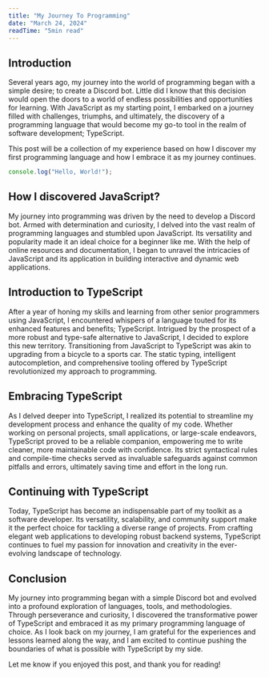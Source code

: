 ```yaml
---
title: "My Journey To Programming"
date: "March 24, 2024"
readTime: "5min read"
---
```


## Introduction

Several years ago, my journey into the world of programming began with a simple desire; to create a Discord bot. Little did I know that this decision would open the doors to a world of endless possibilities and opportunities for learning. With JavaScript as my starting point, I embarked on a journey filled with challenges, triumphs, and ultimately, the discovery of a programming language that would become my go-to tool in the realm of software development; TypeScript.

This post will be a collection of my experience based on how I discover my first programming language and how I embrace it as my journey continues.

```js
console.log("Hello, World!");
```

## How I discovered JavaScript?

My journey into programming was driven by the need to develop a Discord bot. Armed with determination and curiosity, I delved into the vast realm of programming languages and stumbled upon JavaScript. Its versatility and popularity made it an ideal choice for a beginner like me. With the help of online resources and documentation, I began to unravel the intricacies of JavaScript and its application in building interactive and dynamic web applications.

## Introduction to TypeScript

After a year of honing my skills and learning from other senior programmers using JavaScript, I encountered whispers of a language touted for its enhanced features and benefits; TypeScript. Intrigued by the prospect of a more robust and type-safe alternative to JavaScript, I decided to explore this new territory. Transitioning from JavaScript to TypeScript was akin to upgrading from a bicycle to a sports car. The static typing, intelligent autocompletion, and comprehensive tooling offered by TypeScript revolutionized my approach to programming.

## Embracing TypeScript

As I delved deeper into TypeScript, I realized its potential to streamline my development process and enhance the quality of my code. Whether working on personal projects, small applications, or large-scale endeavors, TypeScript proved to be a reliable companion, empowering me to write cleaner, more maintainable code with confidence. Its strict syntactical rules and compile-time checks served as invaluable safeguards against common pitfalls and errors, ultimately saving time and effort in the long run.

## Continuing with TypeScript

Today, TypeScript has become an indispensable part of my toolkit as a software developer. Its versatility, scalability, and community support make it the perfect choice for tackling a diverse range of projects. From crafting elegant web applications to developing robust backend systems, TypeScript continues to fuel my passion for innovation and creativity in the ever-evolving landscape of technology.

## Conclusion

My journey into programming began with a simple Discord bot and evolved into a profound exploration of languages, tools, and methodologies. Through perseverance and curiosity, I discovered the transformative power of TypeScript and embraced it as my primary programming language of choice. As I look back on my journey, I am grateful for the experiences and lessons learned along the way, and I am excited to continue pushing the boundaries of what is possible with TypeScript by my side.

Let me know if you enjoyed this post, and thank you for reading!
